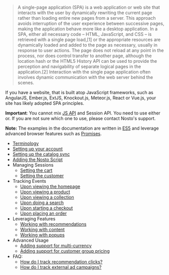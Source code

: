 > A single-page application (SPA) is a web application or web site that interacts with the user by dynamically rewriting the current page rather than loading entire new pages from a server. This approach avoids interruption of the user experience between successive pages, making the application behave more like a desktop application. In a SPA, either all necessary code – HTML, JavaScript, and CSS – is retrieved with a single page load,[1] or the appropriate resources are dynamically loaded and added to the page as necessary, usually in response to user actions. The page does not reload at any point in the process, nor does control transfer to another page, although the location hash or the HTML5 History API can be used to provide the perception and navigability of separate logical pages in the application.[2] Interaction with the single page application often involves dynamic communication with the web server behind the scenes.

If you have a website, that is built atop JavaScript frameworks, such as AngularJS, Ember.js, ExtJS, Knockout.js, Meteor.js, React or Vue.js, your site has likely adopted SPA principles.

**Important**: You cannot mix [JS API](JS-APIs.md) and Session API. You need to use either or. If you are not sure which one to use, please contact Nosto's support.  

**Note:** The examples in the documentation are written in [ES5](https://www.ecma-international.org/ecma-262/5.1/) and leverage advanced browser features such as [Promises](https://developer.mozilla.org/en-US/docs/Web/JavaScript/Reference/Global_Objects/Promise).

  * [Terminology](Session-API---Terminology.md)
  * [Setting up your account](SPA/Basics.md#Setting-up-your-account)
  * [Setting up the catalog sync](SPA/Basics.md#setting-up-the-catalog-sync)
  * [Adding the Nosto Script](SPA/Basics.md#Add-Nosto-script)
  * Managing Sessions
    * [Setting the cart](SPA/Basics.md#setting-the-cart)
    * [Setting the customer](SPA/Basics.md#setting-the-customer)
  * Tracking Events
    * [Upon viewing the homepage](SPA/Basics.md#upon-viewing-the-homepage) 
    * [Upon viewing a product](SPA/Basics.md#upon-viewing-a-product)
    * [Upon viewing a collection](SPA/Basics.md#upon-viewing-a-collection)
    * [Upon doing a search](SPA/Basics.md#upon-doing-a-search)
    * [Upon starting a checkout](SPA/Basics.md#upon-starting-a-checkout)
    * [Upon placing an order](SPA/Basics.md#upon-placing-an-order)
* Leveraging Features
  * [Working with recommendations](SPA/Basics.md#working-with-recommendations)
  * [Working with content](SPA/Basics.md#working-with-content)
  * [Working with popups](SPA/Basics.md#working-with-popups)
* Advanced Usage
  * [Adding support for multi-currency](SPA/Adding-support-for-multi-currency)
  * [Adding support for customer group pricing](SPA/Adding-support-for-customer-group-pricing)
* FAQ:
  * [How do I track recommendation clicks?](SPA/FAQ#how-do-i-track-clicks-on-recommendations)
  * [How do I track external ad campaigns?](SPA/FAQ#tracking-external-advertisement-campaigns)
